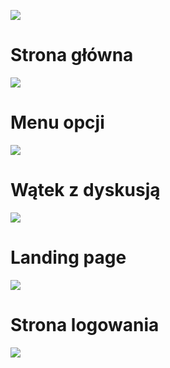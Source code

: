 ![](resources/logo/logo.svg)

# Strona główna
![](resources/concept-mobile/1m.png)

# Menu opcji
![](resources/concept-mobile/2m.png)

# Wątek z dyskusją
![](resources/concept-mobile/3m.png)

# Landing page
![](resources/concept-mobile/4m.png)

# Strona logowania
![](resources/concept-mobile/5m.png)

